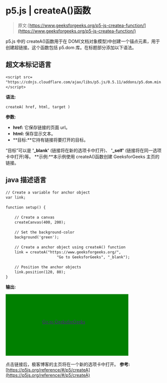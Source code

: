 # p5.js | createA()函数

> 原文:[https://www.geeksforgeeks.org/p5-js-createa-function/](https://www.geeksforgeeks.org/p5-js-createa-function/)

p5.js 中的 createA()函数用于在 DOM(文档对象模型)中创建一个锚点元素，用于创建超链接。这个函数包括 p5.dom 库。在标题部分添加以下语法。

## 超文本标记语言

```
<script src=
"https://cdnjs.cloudflare.com/ajax/libs/p5.js/0.5.11/addons/p5.dom.min.js">
</script>
```

**语法:**

```
createA( href, html, target )
```

**参数:**

*   **href:** 它保存链接的页面 url。
*   **html:** 保存显示文本。
*   **目标:**它持有链接将要打开的目标。

“目标”可以是 **'_blank'** (链接将在新的选项卡中打开)、 **'_self'** (链接将在同一选项卡中打开)等。
**示例:**本示例使用 createA()函数创建 GeeksforGeeks 主页的链接。

## java 描述语言

```
// Create a variable for anchor object
var link;

function setup() {

    // Create a canvas
    createCanvas(400, 200);

    // Set the background-color
    background('green');

    // Create a anchor object using createA() function
    link = createA("https://www.geeksforgeeks.org/",
                       "Go to GeeksforGeeks", "_blank");

    // Position the anchor objects
    link.position(120, 80);   
}
```

**输出:**

![](img/756d53f38a1f7d7eed6a03935dddd2ac.png)

点击链接后，极客博客的主页将在一个新的选项卡中打开。
**参考:**[https://p5js.org/reference/#/p5/createA](https://p5js.org/reference/#/p5/createA)